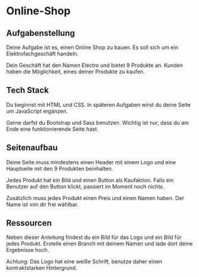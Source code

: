# Online-Shop

## Aufgabenstellung
Deine Aufgabe ist es, einen Online Shop zu bauen. Es soll sich um ein Elektrofachgeschäft handeln.

Dein Geschäft hat den Namen Electro und bietet 9 Produkte an. Kunden haben die Möglichkeit, eines deiner Produkte zu kaufen.

## Tech Stack
Du beginnst mit HTML und CSS. In späteren Aufgaben wirst du deine Seite um JavaScript ergänzen.

Gerne darfst du Bootstrap und Sass benutzen. Wichtig ist nur, dass du am Ende eine funktionierende Seite hast.

## Seitenaufbau
Deine Seite muss mindestens einen Header mit einem Logo und eine Hauptseite mit den 9 Produkten beinhalten.

Jedes Produkt hat ein Bild und einen Button als Kaufaktion. Falls ein Benutzer auf den Button klickt, passiert im Moment noch nichts.

Zusätzlich muss jedes Produkt einen Preis und einen Namen haben. Der Name ist von dir frei wählbar.

## Ressourcen
Neben dieser Anleitung findest du ein Bild für das Logo und ein Bild für jedes Produkt. Erstelle einen Branch mit deinem Namen und lade dort deine Ergebnisse hoch.

Achtung: Das Logo hat eine weiße Schrift, benutze daher einen kontraktstarken Hintergrund.
